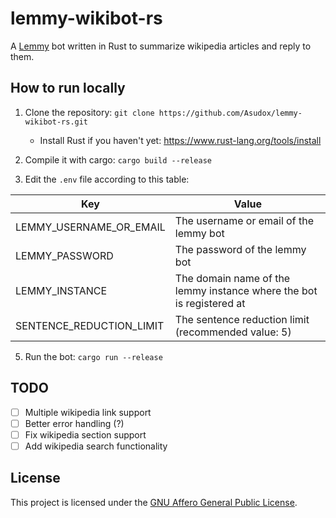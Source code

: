 # lemmy-wikibot-rs
A [Lemmy](https://join-lemmy.org/) bot written in Rust to summarize wikipedia articles and reply to them.

## How to run locally
1. Clone the repository: `git clone https://github.com/Asudox/lemmy-wikibot-rs.git`
    - Install Rust if you haven't yet: https://www.rust-lang.org/tools/install

3. Compile it with cargo: `cargo build --release`
4. Edit the `.env` file according to this table:

| Key                      | Value                                                                |
|--------------------------|----------------------------------------------------------------------|
| LEMMY_USERNAME_OR_EMAIL  | The username or email of the lemmy bot                               |
| LEMMY_PASSWORD           | The password of the lemmy bot                                        |
| LEMMY_INSTANCE           | The domain name of the lemmy instance where the bot is registered at |
| SENTENCE_REDUCTION_LIMIT | The sentence reduction limit (recommended value: 5)                  |

5. Run the bot: `cargo run --release`


## TODO
- [ ] Multiple wikipedia link support
- [ ] Better error handling (?)
- [ ] Fix wikipedia section support
- [ ] Add wikipedia search functionality

## License
This project is licensed under the [GNU Affero General Public License](https://www.gnu.org/licenses/agpl-3.0.html).
